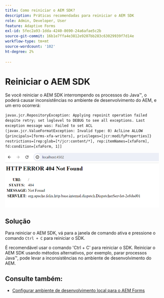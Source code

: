 ```yaml
---
title: Como reiniciar o AEM SDK?
description: Práticas recomendadas para reiniciar o AEM SDK
role: Admin, Developer, User
feature: Adaptive Forms
exl-id: 5fec2a93-1dda-4240-8690-24a6afae5c2b
source-git-commit: 16b1e7ffa4e3812e9207bb283c63029939f7d14e
workflow-type: tm+mt
source-wordcount: '102'
ht-degree: 2%

---
```


# Reiniciar o AEM SDK

Se você reiniciar o AEM SDK interrompendo os processos do Java™, o poderá causar inconsistências no ambiente de desenvolvimento do AEM, e um erro ocorrerá:

`javax.jcr.RepositoryException: Applying repoinit operation failed despite retry; set loglevel to DEBUG to see all exceptions. Last exception message was: Failed to set ACL (javax.jcr.ValueFormatException: Invalid type: 0) AclLine ALLOW {principals=[forms-xfa-writers], privileges=[jcr:modifyProperties]} restrictions=[rep:glob=[*/jcr:content/*], rep:itemNames=[xfaForm], fd:condition=[xfaForm, 1]]`

![Reiniciar-aem-sdk-erro](/help/forms/assets/restart-sdk-error.png)

## Solução

Para reiniciar o AEM SDK, vá para a janela de comando ativa e pressione o comando `Ctrl + C` para reiniciar o SDK.

É recomendável usar o comando &#39;Ctrl + C&#39; para reiniciar o SDK. Reiniciar o AEM SDK usando métodos alternativos, por exemplo, parar processos Java™, pode levar a inconsistências no ambiente de desenvolvimento do AEM.

## Consulte também:

* [Configurar ambiente de desenvolvimento local para o AEM Forms](/help/forms/setup-local-development-environment.md)

